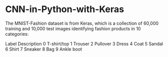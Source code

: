 # CNN-in-Python-with-Keras
The MNIST-Fashion dataset is from Keras, which is a collection of 60,000 training and 10,000 test images identifying fashion products in 10 categories:

Label	Description
0	T-shirt/top
1	Trouser
2	Pullover
3	Dress
4	Coat
5	Sandal
6	Shirt
7	Sneaker
8	Bag
9	Ankle boot
